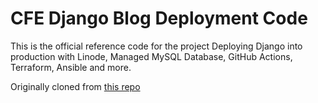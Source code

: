 # CFE Django Blog Deployment Code

This is the official reference code for the project Deploying Django into production with Linode, Managed MySQL Database, GitHub Actions, Terraform, Ansible and more.


Originally cloned from [this repo](https://github.com/codingforentrepreneurs/cfe-django-blog)